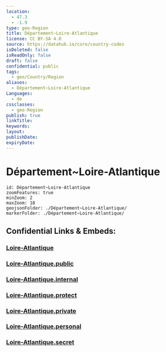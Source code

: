 ```yaml
---
location:
  - 47.3
  - -1.9
type: geo-Region
title: Département~Loire-Atlantique
license: CC BY-SA 4.0
source: https://datahub.io/core/country-codes
isDeleted: false
isReadOnly: false
draft: false
confidential: public
tags:
  - geo/Country/Region
aliases:
  - Département~Loire-Atlantique
Languages:
  - de
cssclasses:
  - geo-Region
publish: true
linkTitle:
keywords:
layout:
publishDate:
expiryDate:
---
```


# Département~Loire-Atlantique

```leaflet
id: Département~Loire-Atlantique
zoomFeatures: true 
minZoom: 2 
maxZoom: 18
geojsonFolder: ./Département~Loire-Atlantique/
markerFolder: ./Département~Loire-Atlantique/
```


## Confidential Links & Embeds: 

### [Loire-Atlantique](/_Standards/Earth/Continent/Europe/Europe~West/France/regions~France/Pays_de_la_Loire/departments~Pays_de_la_Loire/Loire-Atlantique.md) 

### [Loire-Atlantique.public](/_public/Earth/Continent/Europe/Europe~West/France/regions~France/Pays_de_la_Loire/departments~Pays_de_la_Loire/Loire-Atlantique.public.md) 

### [Loire-Atlantique.internal](/_internal/Earth/Continent/Europe/Europe~West/France/regions~France/Pays_de_la_Loire/departments~Pays_de_la_Loire/Loire-Atlantique.internal.md) 

### [Loire-Atlantique.protect](/_protect/Earth/Continent/Europe/Europe~West/France/regions~France/Pays_de_la_Loire/departments~Pays_de_la_Loire/Loire-Atlantique.protect.md) 

### [Loire-Atlantique.private](/_private/Earth/Continent/Europe/Europe~West/France/regions~France/Pays_de_la_Loire/departments~Pays_de_la_Loire/Loire-Atlantique.private.md) 

### [Loire-Atlantique.personal](/_personal/Earth/Continent/Europe/Europe~West/France/regions~France/Pays_de_la_Loire/departments~Pays_de_la_Loire/Loire-Atlantique.personal.md) 

### [Loire-Atlantique.secret](/_secret/Earth/Continent/Europe/Europe~West/France/regions~France/Pays_de_la_Loire/departments~Pays_de_la_Loire/Loire-Atlantique.secret.md)

